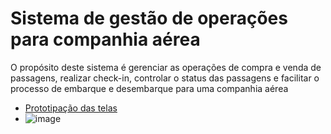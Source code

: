 # Sistema de gestão de operações para companhia aérea
O propósito deste sistema é gerenciar as operações de compra e venda de passagens, realizar check-in, controlar o status das passagens e facilitar o processo de embarque e desembarque para uma companhia aérea

- [Prototipação das telas](https://www.figma.com/file/EawV0t4Uik3ItfsFJfE5tX/Untitled?type=design&node-id=0%3A1&mode=design&t=aO8T8BqpWqe2IDzi-1)
- ![image](https://github.com/willdalp/companhia-area/assets/80592079/0a6fbc1b-ebc4-47ed-b551-a611865ed2e6)
